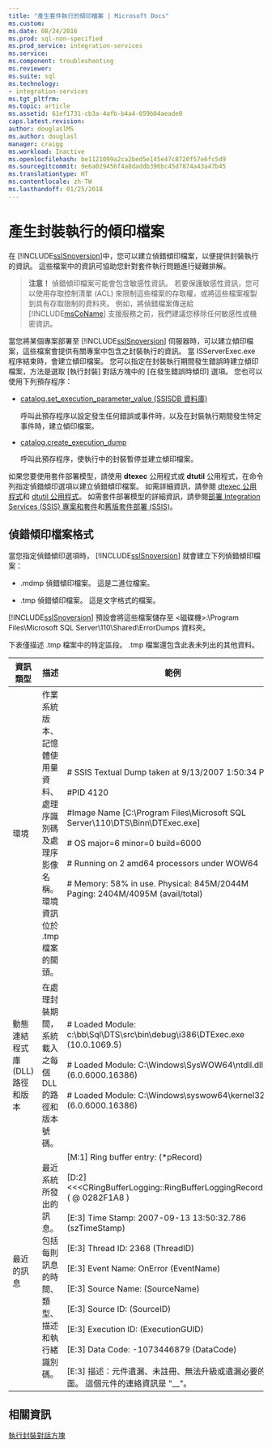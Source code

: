 ```yaml
---
title: "產生套件執行的傾印檔案 | Microsoft Docs"
ms.custom: 
ms.date: 08/24/2016
ms.prod: sql-non-specified
ms.prod_service: integration-services
ms.service: 
ms.component: troubleshooting
ms.reviewer: 
ms.suite: sql
ms.technology:
- integration-services
ms.tgt_pltfrm: 
ms.topic: article
ms.assetid: 61ef1731-cb3a-4afb-b4a4-059b04aeade0
caps.latest.revision: 
author: douglaslMS
ms.author: douglasl
manager: craigg
ms.workload: Inactive
ms.openlocfilehash: be1121099a2ca2bed5e145e47c8720f57e6fc5d9
ms.sourcegitcommit: 9e6a029456f4a8daddb396bc45d7874a43a47b45
ms.translationtype: HT
ms.contentlocale: zh-TW
ms.lasthandoff: 01/25/2018
---
```

# <a name="generating-dump-files-for-package-execution"></a>產生封裝執行的傾印檔案
  在 [!INCLUDE[ssISnoversion](../../includes/ssisnoversion-md.md)]中，您可以建立偵錯傾印檔案，以便提供封裝執行的資訊。 這些檔案中的資訊可協助您針對套件執行問題進行疑難排解。  
  
> **注意！** 偵錯傾印檔案可能會包含敏感性資訊。 若要保護敏感性資訊，您可以使用存取控制清單 (ACL) 來限制這些檔案的存取權，或將這些檔案複製到具有存取限制的資料夾。 例如，將偵錯檔案傳送給 [!INCLUDE[msCoName](../../includes/msconame-md.md)] 支援服務之前，我們建議您移除任何敏感性或機密資訊。  
  
 當您將某個專案部署至 [!INCLUDE[ssISnoversion](../../includes/ssisnoversion-md.md)] 伺服器時，可以建立傾印檔案，這些檔案會提供有關專案中包含之封裝執行的資訊。 當 ISServerExec.exe 程序結束時，會建立傾印檔案。 您可以指定在封裝執行期間發生錯誤時建立傾印檔案，方法是選取 [執行封裝] 對話方塊中的 [在發生錯誤時傾印] 選項。 您也可以使用下列預存程序：  
  
-   [catalog.set_execution_parameter_value &#40;SSISDB 資料庫&#41;](../../integration-services/system-stored-procedures/catalog-set-execution-parameter-value-ssisdb-database.md)  
  
     呼叫此預存程序以設定發生任何錯誤或事件時，以及在封裝執行期間發生特定事件時，建立傾印檔案。  
  
-   [catalog.create_execution_dump](../../integration-services/system-stored-procedures/catalog-create-execution-dump.md)  
  
     呼叫此預存程序，使執行中的封裝暫停並建立傾印檔案。  
  
 如果您要使用套件部署模型，請使用 **dtexec** 公用程式或 **dtutil** 公用程式，在命令列指定偵錯傾印選項以建立偵錯傾印檔案。 如需詳細資訊，請參閱 [dtexec 公用程式](../../integration-services/packages/dtexec-utility.md)和 [dtutil 公用程式](../../integration-services/dtutil-utility.md)。 如需套件部署模型的詳細資訊，請參閱[部署 Integration Services (SSIS) 專案和套件](https://msdn.microsoft.com/library/hh213290.aspx)和[舊版套件部署 &#40;SSIS&#41;](../../integration-services/packages/legacy-package-deployment-ssis.md)。   
  
## <a name="debug-dump-file-format"></a>偵錯傾印檔案格式  
 當您指定偵錯傾印選項時， [!INCLUDE[ssISnoversion](../../includes/ssisnoversion-md.md)] 就會建立下列偵錯傾印檔案：  
  
-   .mdmp 偵錯傾印檔案。 這是二進位檔案。  
  
-   .tmp 偵錯傾印檔案。 這是文字格式的檔案。  
  
 [!INCLUDE[ssISnoversion](../../includes/ssisnoversion-md.md)] 預設會將這些檔案儲存至 \<磁碟機>:\Program Files\Microsoft SQL Server\110\Shared\ErrorDumps 資料夾。  
  
 下表僅描述 .tmp 檔案中的特定區段。 .tmp 檔案還包含此表未列出的其他資料。  
  
|資訊類型|描述|範例|  
|-------------------------|-----------------|-------------|  
|環境|作業系統版本、記憶體使用量資料、處理序識別碼及處理序影像名稱。 環境資訊位於 .tmp 檔案的開頭。|# SSIS Textual Dump taken at 9/13/2007 1:50:34 PM<br /><br /> #PID 4120<br /><br /> #Image Name [C:\Program Files\Microsoft SQL Server\110\DTS\Binn\DTExec.exe]<br /><br /> # OS major=6 minor=0 build=6000<br /><br /> # Running on 2 amd64 processors under WOW64<br /><br /> # Memory: 58% in use. Physical: 845M/2044M  Paging: 2404M/4095M (avail/total)|  
|動態連結程式庫 (DLL) 路徑和版本|在處理封裝期間，系統載入之每個 DLL 的路徑和版本號碼。|# Loaded Module: c:\bb\Sql\DTS\src\bin\debug\i386\DTExec.exe (10.0.1069.5)<br /><br /> # Loaded Module: C:\Windows\SysWOW64\ntdll.dll (6.0.6000.16386)<br /><br /> # Loaded Module: C:\Windows\syswow64\kernel32.dll (6.0.6000.16386)|  
|最近的訊息|最近系統所發出的訊息。 包括每則訊息的時間、類型、描述和執行緒識別碼。|[M:1]   Ring buffer entry:              (*pRecord)<br /><br /> [D:2]      <<\<CRingBufferLogging::RingBufferLoggingRecord>>> ( @ 0282F1A8 )<br /><br /> [E:3]         Time Stamp: 2007-09-13 13:50:32.786      (szTimeStamp)<br /><br /> [E:3]         Thread ID: 2368           (ThreadID)<br /><br /> [E:3]         Event Name: OnError                        (EventName)<br /><br /> [E:3]         Source Name:                (SourceName)<br /><br /> [E:3]         Source ID:                        (SourceID)<br /><br /> [E:3]         Execution ID:                 (ExecutionGUID)<br /><br /> [E:3]         Data Code: -1073446879              (DataCode)<br /><br /> [E:3]         描述：元件遺漏、未註冊、無法升級或遺漏必要的介面。 這個元件的連絡資訊是 "__"。|  
  
## <a name="related-information"></a>相關資訊  
 [執行封裝對話方塊](../../integration-services/packages/run-integration-services-ssis-packages.md#execute_package_dialog)  
  
  
